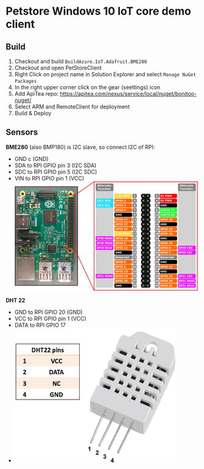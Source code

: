 ﻿# Petstore Windows 10 IoT core demo client

## Build
1. Checkout and build `BuildAzure.IoT.Adafruit.BME280`
1. Checkout and open PetStoreClient
1. Right Click on project name in Solution Explorer and select `Manage NuGet Packages`
1. In the right upper corner click on the gear (seettings) icon
1. Add ApiTea repo: https://apitea.com/nexus/service/local/nuget/bonitoo-nuget/ 
1. Select ARM and RemoteClient for deployment
1. Build & Deploy

## Sensors
**BME280** (also BMP180) is I2C slave, so connect I2C of RPI:
 - GND c (GND)
 - SDA to RPI GPIO pin 3 (I2C SDA) 
 - SDC to RPI GPIO pin 5 (I2C SDC) 
 - VIN to RPI GPIO pin 1 (VCC)
 ![rpi_3_pinout](rp3_pinout.png)

**DHT 22**
 - GND to RPI GPIO 20 (GND)
 - VCC to RPI GPIO pin 1 (VCC)
 - DATA to RPI GPIO 17
 - ![DHT 22 pinout](DHT22-PinOut.png)
